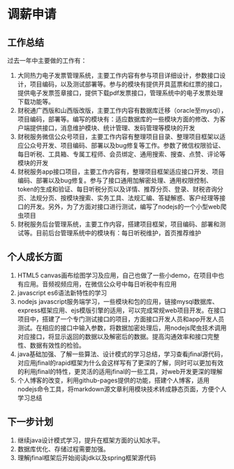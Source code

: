 # 调薪申请
## 工作总结
过去一年中主要做的工作有：
1. 大同热力电子发票管理系统，主要工作内容有参与项目详细设计，参数接口设计，项目编码，以及测试部署等。参与的模块有提供开具蓝票和红票的接口，提供电子发票签章接口，提供下载pdf发票接口，管理系统中的电子发票处理下载功能等。
2. 财税通广西版和山西版改版，主要工作内容有数据库迁移（oracle至mysql），项目编码，部署等。编写的模块有：适应数据库的一些模块方面的修改、为客户端提供接口，消息维护模块、统计管理、发码管理等模块的开发
3. 财税服务微信公众号项目，主要工作内容有整理项目目录、整理项目框架以适应公众号开发、项目编码、部署以及bug修复等工作。参数了微信权限验证、每日听税、工具箱、专属工程师、会员绑定、通用搜索、搜查、点赞、评论等模块的开发
4. 财税服务app接口项目，主要工作内容有，整理项目框架适应接口开发、项目编码、部署以及bug修复。参与了接口通用加解密处理、通用权限控制、token的生成和验证、每日听税分页以及详情、推荐分页、登录、财税咨询分页、法规分页、按模块搜索、实务工具、法规汇编、答疑解惑、客户经理等接口的开发。另外，为了方面对接口进行测试，编写了nodejs的一个小型web爬虫项目
5. 财税服务后台管理系统，主要工作内容，搭建项目框架，项目编码、部署和测试等。目前后台管理系统中的模块有：每日听税维护，首页推荐维护

## 个人成长方面
1. HTML5 canvas画布绘图学习及应用，自己也做了一些小demo，在项目中也有应用。音频视频应用，在微信公众号中每日听税中有应用
2. javascript es6语法新特性的学习
3. nodejs javascript服务端学习，一些模块和包的应用，链接mysql数据库、express框架应用、ejs模版引擎的适用，可以完成常规web项目开发。在接口项目中，搭建了一个专门测试接口的项目，方面接口开发人员和app开发人员测试。在相应的接口中输入参数，将数据加密处理后，用nodejs爬虫技术调用对应接口，将显示返回的数据以及解密后的数据。提高沟通效率和接口完整性、数据有效性的检验。
4. java基础加强、了解一些算法、设计模式的学习总结，学习查看jfinal源代码，对应用jfinal的rapid框架为什么会这样写有了更深的了解，同时可以更加有效的利用jfinal的特性，更灵活的适用jfinal的一些工具，对web开发更深的理解
5. 个人博客的改变，利用github-pages提供的功能，搭建个人博客，适用nodejs命令工具，将markdown源文章利用模块技术转成静态页面，方便个人学习总结

## 下一步计划
1. 继续java设计模式学习，提升在框架方面的认知水平。
2. 数据库优化、存储过程需要加强。
3. 理解jfinal框架后开始阅读jdk以及spring框架源代码
